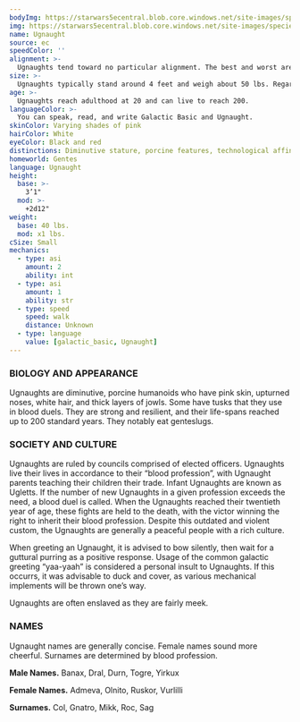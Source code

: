 ```yaml
---
bodyImg: https://starwars5ecentral.blob.core.windows.net/site-images/species/species_Ugnaught.png
img: https://starwars5ecentral.blob.core.windows.net/site-images/species/species_Ugnaught.png
name: Ugnaught
source: ec
speedColor: ''
alignment: >-
  Ugnaughts tend toward no particular alignment. The best and worst are found among them.
size: >-
  Ugnaughts typically stand around 4 feet and weigh about 50 lbs. Regardless of your position in that range, your size is Small.
age: >-
  Ugnaughts reach adulthood at 20 and can live to reach 200.
languageColor: >-
  You can speak, read, and write Galactic Basic and Ugnaught. 
skinColor: Varying shades of pink
hairColor: White
eyeColor: Black and red
distinctions: Diminutive stature, porcine features, technological affinity
homeworld: Gentes
language: Ugnaught
height:
  base: >-
    3’1"
  mod: >-
    +2d12"
weight:
  base: 40 lbs.
  mod: x1 lbs.
cSize: Small
mechanics:
  - type: asi
    amount: 2
    ability: int
  - type: asi
    amount: 1
    ability: str
  - type: speed
    speed: walk
    distance: Unknown
  - type: language
    value: [galactic_basic, Ugnaught]
---
```

### BIOLOGY AND APPEARANCE
Ugnaughts are diminutive, porcine humanoids who have pink skin, upturned noses, white hair, and thick layers of jowls. Some have tusks that they use in blood duels. They are strong and resilient, and their life-spans reached up to 200 standard years. They notably eat genteslugs.

### SOCIETY AND CULTURE
Ugnaughts are ruled by councils comprised of elected officers. Ugnaughts live their lives in accordance to their “blood profession”, with Ugnaught parents teaching their children their trade. Infant Ugnaughts are known as Ugletts. If the number of new Ugnaughts in a given profession exceeds the need, a blood duel is called. When the Ugnaughts reached their twentieth year of age, these fights are held to the death, with the victor winning the right to inherit their blood profession. Despite this outdated and violent custom, the Ugnaughts are generally a peaceful people with a rich culture.

When greeting an Ugnaught, it is advised to bow silently, then wait for a guttural purring as a positive response. Usage of the common galactic greeting “yaa-yaah” is considered a personal insult to Ugnaughts. If this occurrs, it was advisable to duck and cover, as various mechanical implements will be thrown one’s way.

Ugnaughts are often enslaved as they are fairly meek.

### NAMES
Ugnaught names are generally concise. Female names sound more cheerful. Surnames are determined by blood profession.

__Male Names.__ Banax, Dral, Durn, Togre, Yirkux

__Female Names.__ Admeva, Olnito, Ruskor, Vurlilli

__Surnames.__ Col, Gnatro, Mikk, Roc, Sag



    